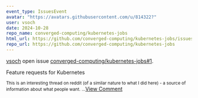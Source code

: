 ```yaml
---
event_type: IssuesEvent
avatar: "https://avatars.githubusercontent.com/u/814322?"
user: vsoch
date: 2024-10-28
repo_name: converged-computing/kubernetes-jobs
html_url: https://github.com/converged-computing/kubernetes-jobs/issues/1
repo_url: https://github.com/converged-computing/kubernetes-jobs
---
```


<a href='https://github.com/vsoch' target='_blank'>vsoch</a> open issue <a href='https://github.com/converged-computing/kubernetes-jobs/issues/1' target='_blank'>converged-computing/kubernetes-jobs#1</a>.

<p>Feature requests for Kubernetes</p><small>This is an interesting thread on reddit (of a similar nature to what I did here) - a source of information about what people want....</small><a href='https://github.com/converged-computing/kubernetes-jobs/issues/1' target='_blank'>View Comment</a>